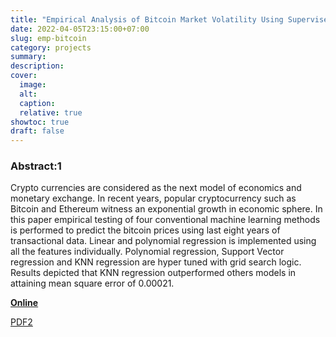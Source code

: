 ```yaml
---
title: "Empirical Analysis of Bitcoin Market Volatility Using Supervised Learning Approach"
date: 2022-04-05T23:15:00+07:00
slug: emp-bitcoin
category: projects
summary:
description:
cover:
  image:
  alt:
  caption:
  relative: true
showtoc: true
draft: false
---
```


### Abstract:1
Crypto currencies are considered as the next model of economics and monetary exchange. In recent years, popular cryptocurrency such as Bitcoin and Ethereum witness an exponential growth in economic sphere. In this paper empirical testing of four conventional machine learning methods is performed to predict the bitcoin prices using last eight years of transactional data. Linear and polynomial regression is implemented using all the features individually. Polynomial regression, Support Vector regression and KNN regression are hyper tuned with grid search logic. Results depicted that KNN regression outperformed others models in attaining mean square error of 0.00021.

[**Online**](https://ieeexplore.ieee.org/document/8530636)

[PDF2](../IEEE.pdf)